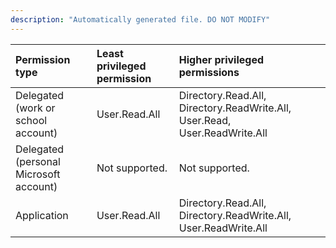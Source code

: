 ```yaml
---
description: "Automatically generated file. DO NOT MODIFY"
---
```


|Permission type|Least privileged permission|Higher privileged permissions|
|:---|:---|:---|
|Delegated (work or school account)|User.Read.All|Directory.Read.All, Directory.ReadWrite.All, User.Read, User.ReadWrite.All|
|Delegated (personal Microsoft account)|Not supported.|Not supported.|
|Application|User.Read.All|Directory.Read.All, Directory.ReadWrite.All, User.ReadWrite.All|

